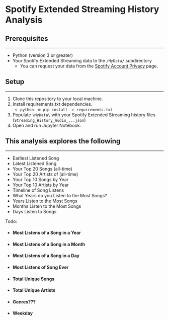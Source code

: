 # Spotify Extended Streaming History Analysis

## Prerequisites

---

* Python (version 3 or greater)
* Your Spotify Extended Streaming data to the `/MyData/` subdirectory
  * You can request your data from the [Spotify Account Privacy](https://www.spotify.com/account/privacy/) page. 

## Setup

---

1. Clone this repository to your local machine.
2. Install requirements.txt dependencies.
   * ```python -m pip install -r requirements.txt```
3. Populate `\MyData\` with your Spotify Extended Streaming history files (`Streaming_History_Audio_...json`)
4. Open and run Jupyter Notebook.

## This analysis explores the following

---

* Earliest Listened Song
* Latest Listened Song
* Your Top 20 Songs (all-time)
* Your Top 20 Artists of (all-time)
* Your Top 10 Songs by Year
* Your Top 10 Artists by Year
* Timeline of Song Listens
* What Years do you Listen to the Most Songs?
* Years Listen to the Most Songs
* Months Listen to the Most Songs
* Days Listen to Songs

Todo:
* #### Most Listens of a Song in a Year
* #### Most Listens of a Song in a Month
* #### Most Listens of a Song in a Day
* #### Most Listens of  Song Ever
* #### Total Unique Songs
* #### Total Unique Artists
* #### Genres??? 
* #### Weekday